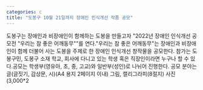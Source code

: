 ```yaml
---
categories: c
title: "도봉구 10월 21일까지 장애인 인식개선 작품 공모"
---
```

도봉구는 장애인과 비장애인이 함께하는 도봉을 만들고자 "2022년 장애인 인식개선 공모전 "우리는 참 좋은 어깨동무""를 연다."우리는 참 좋은 어깨동무"는 장애인과 비장애인이 함께 더불어 사는 도봉을 주제로 한 장애인 인식개선 창작물을 공모한다. 참가는 도봉구민, 도봉구 소재 학교, 회사에 다니고 있는 학생 혹은 직장인이라면 누구나 할 수 있다.공모는 학생부(영유아, 초, 중, 고교)와 일반부(성인)로 나뉘어 진행한다. 공모 분야는 글(글짓기, 감상문, 시)(A4 용지 2페이지 이내) 그림, 캘리그라피(8절지) 사진(3,000*2